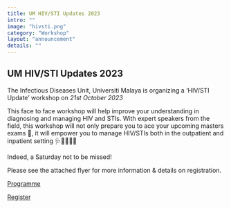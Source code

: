 ```yaml
---
title: UM HIV/STI Updates 2023
intro: ""
image: "hivsti.png"
category: "Workshop"
layout: "announcement"
details: ""
---
```

## UM HIV/STI Updates 2023

The Infectious Diseases Unit, Universiti Malaya is organizing a ‘HIV/STI Update’ workshop on *21st October 2023*
   
This face to face workshop will help improve your understanding in diagnosing and managing HIV and STIs. With expert speakers from the field, this workshop will not only prepare you to ace your upcoming masters exams 📝, it will empower you to manage HIV/STIs both in the outpatient and inpatient setting 🩺👩‍⚕️👨‍⚕️

Indeed, a Saturday not to be missed! 

Please see the attached flyer for more information & details on registration.

[Programme](https://docs.google.com/document/d/1YgZaKr2jjXdEvnW8eTXMEyt1YYnL4tvVdUwy9fvMk6A/edit?usp=sharing)

[Register](https://forms.gle/DkCa1EejDnSoj1HK6)